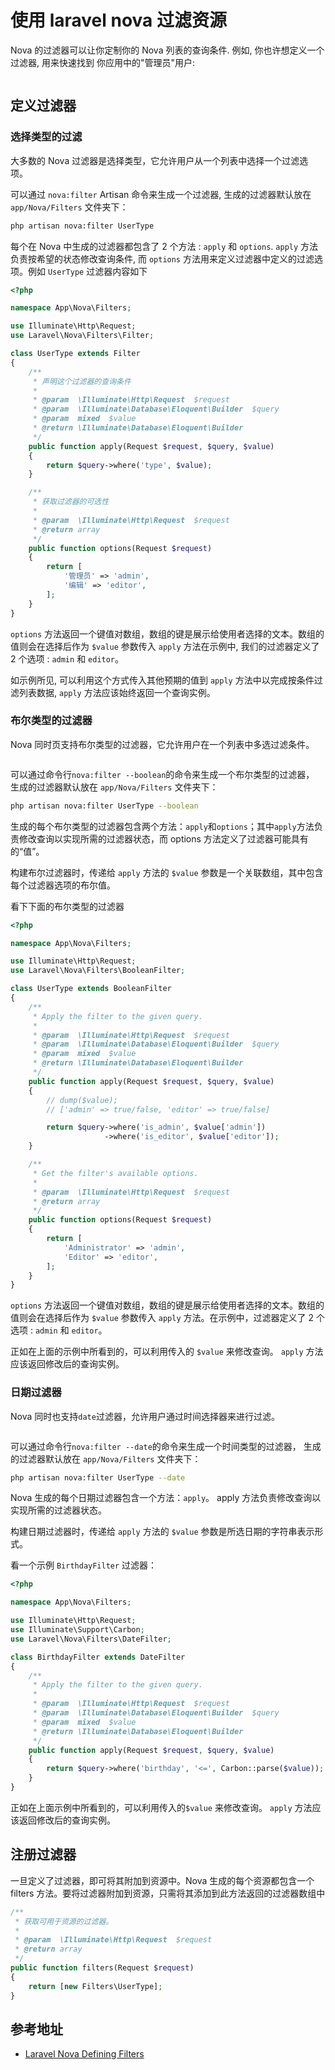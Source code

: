 # 使用 laravel nova 过滤资源

Nova 的过滤器可以让你定制你的 Nova 列表的查询条件. 例如, 你也许想定义一个过滤器, 用来快速找到 你应用中的"管理员"用户:

<img :src="$withBase('/images/languages/laravel/nova/how-to-use-filters-in-laravel-nova/laravel-nova-defining-select-filters.png')" alt="">

## 定义过滤器

### 选择类型的过滤

大多数的 Nova 过滤器是选择类型，它允许用户从一个列表中选择一个过滤选项。

可以通过 `nova:filter` Artisan 命令来生成一个过滤器, 生成的过滤器默认放在 `app/Nova/Filters` 文件夹下：

```bash
php artisan nova:filter UserType
```

每个在 Nova 中生成的过滤器都包含了 2 个方法 : `apply` 和 `options`. `apply` 方法负责按希望的状态修改查询条件, 而 `options` 方法用来定义过滤器中定义的过滤选项。例如 `UserType`
过滤器内容如下

```php
<?php

namespace App\Nova\Filters;

use Illuminate\Http\Request;
use Laravel\Nova\Filters\Filter;

class UserType extends Filter
{
    /**
     * 声明这个过滤器的查询条件
     *
     * @param  \Illuminate\Http\Request  $request
     * @param  \Illuminate\Database\Eloquent\Builder  $query
     * @param  mixed  $value
     * @return \Illuminate\Database\Eloquent\Builder
     */
    public function apply(Request $request, $query, $value)
    {
        return $query->where('type', $value);
    }

    /**
     * 获取过滤器的可选性
     *
     * @param  \Illuminate\Http\Request  $request
     * @return array
     */
    public function options(Request $request)
    {
        return [
            '管理员' => 'admin',
            '编辑' => 'editor',
        ];
    }
}
```

`options` 方法返回一个键值对数组，数组的键是展示给使用者选择的文本。数组的值则会在选择后作为 `$value` 参数传入 `apply` 方法在示例中, 我们的过滤器定义了 2 个选项 : `admin` 和 `editor`。

如示例所见, 可以利用这个方式传入其他预期的值到 `apply` 方法中以完成按条件过滤列表数据, `apply` 方法应该始终返回一个查询实例。

### 布尔类型的过滤器

Nova 同时页支持布尔类型的过滤器，它允许用户在一个列表中多选过滤条件。

<img :src="$withBase('/images/languages/laravel/nova/how-to-use-filters-in-laravel-nova/laravel-nova-defining-boolean-filters.png')" alt="">

可以通过命令行`nova:filter --boolean`的命令来生成一个布尔类型的过滤器， 生成的过滤器默认放在 `app/Nova/Filters` 文件夹下：

```bash
php artisan nova:filter UserType --boolean
```

生成的每个布尔类型的过滤器包含两个方法：`apply`和`options`；其中`apply`方法负责修改查询以实现所需的过滤器状态，而 options 方法定义了过滤器可能具有的“值”。

构建布尔过滤器时，传递给 `apply` 方法的 `$value` 参数是一个关联数组，其中包含每个过滤器选项的布尔值。

看下下面的布尔类型的过滤器

```php
<?php

namespace App\Nova\Filters;

use Illuminate\Http\Request;
use Laravel\Nova\Filters\BooleanFilter;

class UserType extends BooleanFilter
{
    /**
     * Apply the filter to the given query.
     *
     * @param  \Illuminate\Http\Request  $request
     * @param  \Illuminate\Database\Eloquent\Builder  $query
     * @param  mixed  $value
     * @return \Illuminate\Database\Eloquent\Builder
     */
    public function apply(Request $request, $query, $value)
    {
        // dump($value);
        // ['admin' => true/false, 'editor' => true/false]

        return $query->where('is_admin', $value['admin'])
                     ->where('is_editor', $value['editor']);
    }

    /**
     * Get the filter's available options.
     *
     * @param  \Illuminate\Http\Request  $request
     * @return array
     */
    public function options(Request $request)
    {
        return [
            'Administrator' => 'admin',
            'Editor' => 'editor',
        ];
    }
}
```

`options` 方法返回一个键值对数组，数组的键是展示给使用者选择的文本。数组的值则会在选择后作为 `$value` 参数传入 `apply` 方法。在示例中，过滤器定义了 2 个选项 : `admin` 和 `editor`。

正如在上面的示例中所看到的，可以利用传入的 `$value` 来修改查询。 `apply` 方法应该返回修改后的查询实例。

### 日期过滤器

Nova 同时也支持`date`过滤器，允许用户通过时间选择器来进行过滤。

<img :src="$withBase('/images/languages/laravel/nova/how-to-use-filters-in-laravel-nova/laravel-nova-defining-date-filters.png')" alt="">

可以通过命令行`nova:filter --date`的命令来生成一个时间类型的过滤器， 生成的过滤器默认放在 `app/Nova/Filters` 文件夹下：

```bash
php artisan nova:filter UserType --date
```

Nova 生成的每个日期过滤器包含一个方法：`apply`。 apply 方法负责修改查询以实现所需的过滤器状态。

构建日期过滤器时，传递给 `apply` 方法的 `$value` 参数是所选日期的字符串表示形式。

看一个示例 `BirthdayFilter` 过滤器：

```php
<?php

namespace App\Nova\Filters;

use Illuminate\Http\Request;
use Illuminate\Support\Carbon;
use Laravel\Nova\Filters\DateFilter;

class BirthdayFilter extends DateFilter
{
    /**
     * Apply the filter to the given query.
     *
     * @param  \Illuminate\Http\Request  $request
     * @param  \Illuminate\Database\Eloquent\Builder  $query
     * @param  mixed  $value
     * @return \Illuminate\Database\Eloquent\Builder
     */
    public function apply(Request $request, $query, $value)
    {
        return $query->where('birthday', '<=', Carbon::parse($value));
    }
}
```

正如在上面示例中所看到的，可以利用传入的`$value` 来修改查询。 `apply` 方法应该返回修改后的查询实例。

## 注册过滤器

一旦定义了过滤器，即可将其附加到资源中。Nova 生成的每个资源都包含一个 filters 方法。要将过滤器附加到资源，只需将其添加到此方法返回的过滤器数组中

```php
/**
 * 获取可用于资源的过滤器。
 *
 * @param  \Illuminate\Http\Request  $request
 * @return array
 */
public function filters(Request $request)
{
    return [new Filters\UserType];
}
```

## 参考地址

- [Laravel Nova Defining Filters](https://nova.laravel.com/docs/2.0/filters/defining-filters.html#defining-filters)
